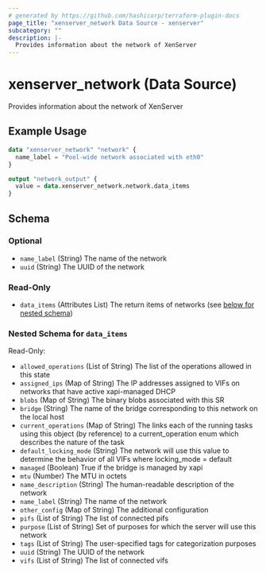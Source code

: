 ```yaml
---
# generated by https://github.com/hashicorp/terraform-plugin-docs
page_title: "xenserver_network Data Source - xenserver"
subcategory: ""
description: |-
  Provides information about the network of XenServer
---
```


# xenserver_network (Data Source)

Provides information about the network of XenServer

## Example Usage

```terraform
data "xenserver_network" "network" {
  name_label = "Pool-wide network associated with eth0"
}

output "network_output" {
  value = data.xenserver_network.network.data_items
}
```

<!-- schema generated by tfplugindocs -->
## Schema

### Optional

- `name_label` (String) The name of the network
- `uuid` (String) The UUID of the network

### Read-Only

- `data_items` (Attributes List) The return items of networks (see [below for nested schema](#nestedatt--data_items))

<a id="nestedatt--data_items"></a>
### Nested Schema for `data_items`

Read-Only:

- `allowed_operations` (List of String) The list of the operations allowed in this state
- `assigned_ips` (Map of String) The IP addresses assigned to VIFs on networks that have active xapi-managed DHCP
- `blobs` (Map of String) The binary blobs associated with this SR
- `bridge` (String) The name of the bridge corresponding to this network on the local host
- `current_operations` (Map of String) The links each of the running tasks using this object (by reference) to a current_operation enum which describes the nature of the task
- `default_locking_mode` (String) The network will use this value to determine the behavior of all VIFs where locking_mode = default
- `managed` (Boolean) True if the bridge is managed by xapi
- `mtu` (Number) The MTU in octets
- `name_description` (String) The human-readable description of the network
- `name_label` (String) The name of the network
- `other_config` (Map of String) The additional configuration
- `pifs` (List of String) The list of connected pifs
- `purpose` (List of String) Set of purposes for which the server will use this network
- `tags` (List of String) The user-specified tags for categorization purposes
- `uuid` (String) The UUID of the network
- `vifs` (List of String) The list of connected vifs
